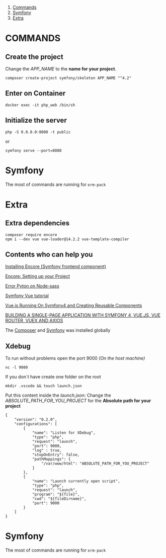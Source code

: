 1.  [Commands](#commands)
2.  [Symfony](#symfony)
3.  [Extra](#extra)

# COMMANDS

## Create the project

Change the _APP_NAME_ to the __name for your project__.

```
composer create-project symfony/skeleton APP_NAME "^4.2"
```

## Enter on Container

```
docker exec -it php_web /bin/sh
```

## Initialize the server

```
php -S 0.0.0.0:8080 -t public
```
or

```
symfony serve --port=8080
```

# Symfony

The most of commands are running for ```orm-pack```

# Extra

## Extra dependencies

```
composer require encore
npm i --dev vue vue-loader@14.2.2 vue-template-compiler
```


## Contents who can help you

[Installing Encore (Symfony frontend component)](https://symfony.com/doc/current/frontend/encore/installation.html)

[Encore: Setting up your Project](https://symfony.com/doc/current/frontend/encore/simple-example.html)

[Error Pyton on Node-sass](https://github.com/iost-official/explorer/issues/1)

[Symfony Vue tutorial](http://zetcode.com/symfony/vue/)

[Vue.js Running On Symfony4 and Creating Reusable Components](https://dev.to/_mertsimsek/vuejs-running-on-symfony4-and-creating-reusable-components-5fk5)

[BUILDING A SINGLE-PAGE APPLICATION WITH SYMFONY 4, VUE.JS, VUE ROUTER, VUEX AND AXIOS](https://thecodingmachine.io/building-a-single-page-application-with-symfony-4-and-vuejs)


The [Composer](https://getcomposer.org/download) and [Symfony](https://symfony.com/download) was installed globally
## Xdebug

To run without problems open the port 9000 _(On the host machine)_
```
nc -l 9000
```

If you don´t have create one folder on the root

```
mkdir .vscode && touch launch.json

```

Put this content inside the *launch.json*:
Change the _ABSOLUTE_PATH_FOR_YOU_PROJECT_ for the __Absolute path for your project__
```
{
    "version": "0.2.0",
    "configurations": [
        {
            "name": "Listen for XDebug",
            "type": "php",
            "request": "launch",
            "port": 9000,
            "log" : true,
            "stopOnEntry": false,
            "pathMappings": {
                "/var/www/html": "ABSOLUTE_PATH_FOR_YOU_PROJECT"
            }
        },
        {
            "name": "Launch currently open script",
            "type": "php",
            "request": "launch",
            "program": "${file}",
            "cwd": "${fileDirname}",
            "port": 9000
        }
    ]
}
```

# Symfony

The most of commands are running for ```orm-pack```
